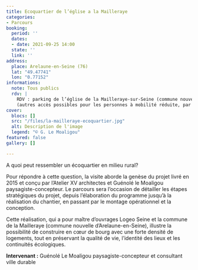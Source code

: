 ```yaml
---
title: Ecoquartier de l’église a la Mailleraye
categories:
- Parcours
booking:
  period: ''
  dates:
  - date: 2021-09-25 14:00
  state: ''
  link: ''
address:
  place: Arelaune-en-Seine (76)
  lat: "49.47741"
  lon: "0.77152"
informations:
  note: Tous publics
  rdv: |
    RDV : parking de l’église de la Mailleraye-sur-Seine (commune nouvelle d’Arelaune-en-Seine).
    (autres accès possibles pour les personnes à mobilité réduite, par le parking de la médiathèque Renée Anquetil et par les stationnements publics dans l’opération de logements)
cover:
  blocs: []
  src: "/files/la-mailleraye-ecoquartier.jpg"
  alt: Description de l'image
  legend: "© G. Le Moaligou"
featured: false
gallery: []

---
```

A quoi peut ressembler un écoquartier en milieu rural?

Pour répondre à cette question, la visite aborde la genèse du projet livré en 2015 et conçu par l’Atelier XV architectes et Guénolé le Moaligou paysagiste-concepteur. Le parcours sera l’occasion de détailler les étapes stratégiques du projet, depuis l’élaboration du programme jusqu’à la réalisation du chantier, en passant par le montage opérationnel et la conception.

Cette réalisation, qui a pour maître d’ouvrages Logeo Seine et la commune de la Mailleraye (commune nouvelle d’Arelaune-en-Seine), illustre la possibilité de construire en cœur de bourg avec une forte densité de logements, tout en préservant la qualité de vie, l’identité des lieux et les continuités écologiques.

**Intervenant :** Guénolé Le Moaligou paysagiste-concepteur et consultant ville durable
